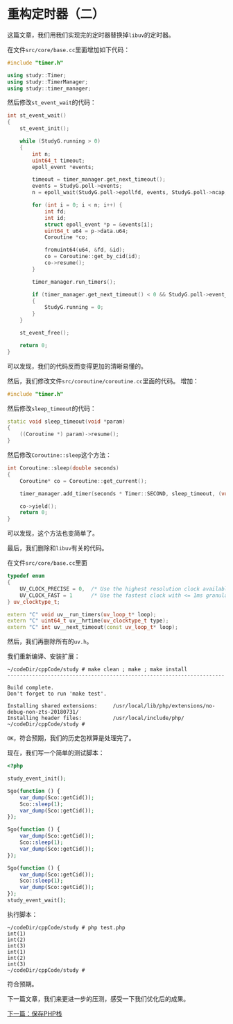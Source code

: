 # 重构定时器（二）

这篇文章，我们用我们实现完的定时器替换掉`libuv`的定时器。

在文件`src/core/base.cc`里面增加如下代码：

```cpp
#include "timer.h"

using study::Timer;
using study::TimerManager;
using study::timer_manager;
```

然后修改`st_event_wait`的代码：

```cpp
int st_event_wait()
{
    st_event_init();

    while (StudyG.running > 0)
    {
        int n;
        uint64_t timeout;
        epoll_event *events;

        timeout = timer_manager.get_next_timeout();
        events = StudyG.poll->events;
        n = epoll_wait(StudyG.poll->epollfd, events, StudyG.poll->ncap, timeout);

        for (int i = 0; i < n; i++) {
            int fd;
            int id;
            struct epoll_event *p = &events[i];
            uint64_t u64 = p->data.u64;
            Coroutine *co;

            fromuint64(u64, &fd, &id);
            co = Coroutine::get_by_cid(id);
            co->resume();
        }

        timer_manager.run_timers();

        if (timer_manager.get_next_timeout() < 0 && StudyG.poll->event_num == 0)
        {
            StudyG.running = 0;
        }
    }

    st_event_free();

    return 0;
}
```

可以发现，我们的代码反而变得更加的清晰易懂的。

然后，我们修改文件`src/coroutine/coroutine.cc`里面的代码。
增加：

```cpp
#include "timer.h"
```

然后修改`sleep_timeout`的代码：

```cpp
static void sleep_timeout(void *param)
{
    ((Coroutine *) param)->resume();
}
```

然后修改`Coroutine::sleep`这个方法：

```cpp
int Coroutine::sleep(double seconds)
{
    Coroutine* co = Coroutine::get_current();

    timer_manager.add_timer(seconds * Timer::SECOND, sleep_timeout, (void*)co);

    co->yield();
    return 0;
}
```

可以发现，这个方法也变简单了。

最后，我们删除和`libuv`有关的代码。

在文件`src/core/base.cc`里面

```cpp
typedef enum
{
    UV_CLOCK_PRECISE = 0,  /* Use the highest resolution clock available. */
    UV_CLOCK_FAST = 1      /* Use the fastest clock with <= 1ms granularity. */
} uv_clocktype_t;

extern "C" void uv__run_timers(uv_loop_t* loop);
extern "C" uint64_t uv__hrtime(uv_clocktype_t type);
extern "C" int uv__next_timeout(const uv_loop_t* loop);
```

然后，我们再删除所有的`uv.h`。

我们重新编译、安装扩展：

```shell
~/codeDir/cppCode/study # make clean ; make ; make install
----------------------------------------------------------------------

Build complete.
Don't forget to run 'make test'.

Installing shared extensions:     /usr/local/lib/php/extensions/no-debug-non-zts-20180731/
Installing header files:          /usr/local/include/php/
~/codeDir/cppCode/study #
```

`OK`，符合预期，我们的历史包袱算是处理完了。

现在，我们写一个简单的测试脚本：

```php
<?php

study_event_init();

Sgo(function () {
    var_dump(Sco::getCid());
    Sco::sleep(1);
    var_dump(Sco::getCid());
});

Sgo(function () {
    var_dump(Sco::getCid());
    Sco::sleep(1);
    var_dump(Sco::getCid());
});

Sgo(function () {
    var_dump(Sco::getCid());
    Sco::sleep(1);
    var_dump(Sco::getCid());
});
study_event_wait();
```

执行脚本：

```shell
~/codeDir/cppCode/study # php test.php
int(1)
int(2)
int(3)
int(1)
int(2)
int(3)
~/codeDir/cppCode/study #
```

符合预期。

下一篇文章，我们来更进一步的压测，感受一下我们优化后的成果。

[下一篇：保存PHP栈](./《PHP扩展开发》-协程-保存PHP栈.md)
